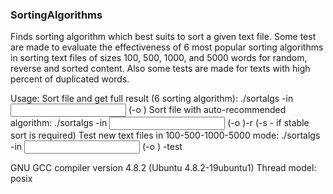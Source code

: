 ### SortingAlgorithms

Finds sorting algorithm which best suits to sort a given text file. Some test are made to evaluate the effectiveness of 6 most popular sorting algorithms in sorting text files of sizes 100, 500, 1000, and 5000 words for random, reverse and sorted content. Also some tests are made for texts with high percent of duplicated words.

Usage:
Sort file and get full result (6 sorting algorithm): ./sortalgs -in <input file path> (-o <output file path>) 
Sort file with auto-recommended algorithm: ./sortalgs -in <input file path> (-o <output file path>)-r (-s - if stable sort is required)
Test new text files in 100-500-1000-5000 mode: ./sortalgs -in <input file path> (-o <output file path>) -test

GNU GCC compiler version 4.8.2 (Ubuntu 4.8.2-19ubuntu1)
Thread model: posix

